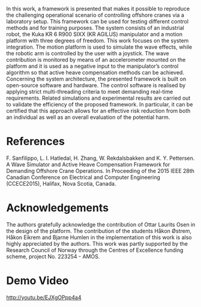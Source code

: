In this work, a framework is presented that makes it possible to reproduce the challenging operational scenario of controlling offshore cranes via a laboratory setup. This framework can be used for testing different control methods and for training purposes. The system consists of an industrial robot, the Kuka KR 6 R900 SIXX (KR AGILUS) manipulator and a motion platform with three degrees of freedom. This work focuses on the system integration. The motion platform is used to simulate the wave effects, while the robotic arm is controlled by the user with a joystick. The wave contribution is monitored by means of an accelerometer mounted on the platform and it is used as a negative input to the manipulator’s control algorithm so that active heave compensation methods can be achieved. Concerning the system architecture, the presented framework is built on open-source software and hardware. The control software is realised by applying strict multi-threading criteria to meet demanding real-time requirements. Related simulations and experimental results are carried out to validate the efficiency of the proposed framework. In particular, it can be certified that this approach allows for an effective risk reduction from both an individual as well as an overall evaluation of the potential harm.

References
================
F. Sanfilippo, L. I. Hatledal, H. Zhang, W. Rekdalsbakken and K. Y. Pettersen. A Wave Simulator and Active Heave Compensation Framework for Demanding Offshore Crane Operations. In Proceeding of the 2015 IEEE 28th Canadian Conference on Electrical and Computer Engineering (CCECE2015), Halifax, Nova Scotia, Canada.

Acknowledgements
================
The authors gratefully acknowledge the contribution of Ottar Laurits Osen in the design of the platform. The contribution of the students Håkon Østrem, Håkon Eikrem and Bjarne Humlen in the implementation of this work is also highly appreciated by the authors. This work was partly supported by the Research Council of Norway through the Centres of Excellence funding scheme, project No. 223254 - AMOS.

Demo Video
================
http://youtu.be/EJXgOPpp4a4
